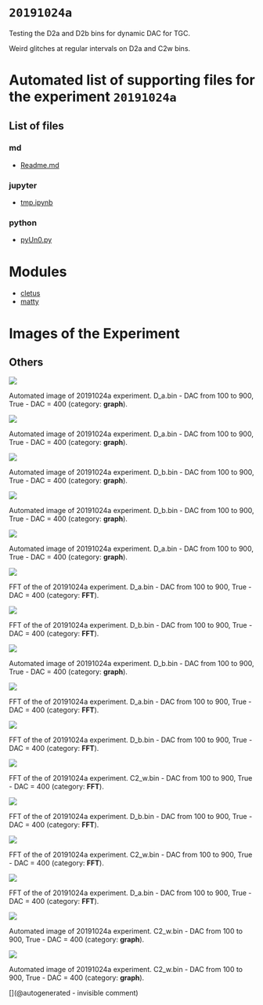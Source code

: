 # `20191024a`

Testing the D2a and D2b bins for dynamic DAC for TGC.

Weird glitches at regular intervals on D2a and C2w bins.



# Automated list of supporting files for the __experiment `20191024a`__

## List of files

### md

* [Readme.md](/matty/20191024a/Readme.md)


### jupyter

* [tmp.ipynb](/tmp.ipynb)


### python

* [pyUn0.py](/matty/20191024a/pyUn0.py)





# Modules

* [cletus](/retired/cletus/)
* [matty](/matty/)




# Images of the Experiment

## Others

![](/matty/20191024a/images/20191024a-5.jpg)

Automated image of 20191024a experiment. D_a.bin - DAC from 100 to 900, True - DAC = 400 (category: __graph__).

![](/matty/20191024a/images/20191024a-7.jpg)

Automated image of 20191024a experiment. D_a.bin - DAC from 100 to 900, True - DAC = 400 (category: __graph__).

![](/matty/20191024a/images/20191024a-1.jpg)

Automated image of 20191024a experiment. D_b.bin - DAC from 100 to 900, True - DAC = 400 (category: __graph__).

![](/matty/20191024a/images/20191024a-2.jpg)

Automated image of 20191024a experiment. D_b.bin - DAC from 100 to 900, True - DAC = 400 (category: __graph__).

![](/matty/20191024a/images/20191024a-4.jpg)

Automated image of 20191024a experiment. D_a.bin - DAC from 100 to 900, True - DAC = 400 (category: __graph__).

![](/matty/20191024a/images/20191024a-7-fft.jpg)

FFT of the of 20191024a experiment. D_a.bin - DAC from 100 to 900, True - DAC = 400 (category: __FFT__).

![](/matty/20191024a/images/20191024a-2-fft.jpg)

FFT of the of 20191024a experiment. D_b.bin - DAC from 100 to 900, True - DAC = 400 (category: __FFT__).

![](/matty/20191024a/images/20191024a-8.jpg)

Automated image of 20191024a experiment. D_b.bin - DAC from 100 to 900, True - DAC = 400 (category: __graph__).

![](/matty/20191024a/images/20191024a-5-fft.jpg)

FFT of the of 20191024a experiment. D_a.bin - DAC from 100 to 900, True - DAC = 400 (category: __FFT__).

![](/matty/20191024a/images/20191024a-8-fft.jpg)

FFT of the of 20191024a experiment. D_b.bin - DAC from 100 to 900, True - DAC = 400 (category: __FFT__).

![](/matty/20191024a/images/20191024a-3-fft.jpg)

FFT of the of 20191024a experiment. C2_w.bin - DAC from 100 to 900, True - DAC = 400 (category: __FFT__).

![](/matty/20191024a/images/20191024a-1-fft.jpg)

FFT of the of 20191024a experiment. D_b.bin - DAC from 100 to 900, True - DAC = 400 (category: __FFT__).

![](/matty/20191024a/images/20191024a-6-fft.jpg)

FFT of the of 20191024a experiment. C2_w.bin - DAC from 100 to 900, True - DAC = 400 (category: __FFT__).

![](/matty/20191024a/images/20191024a-4-fft.jpg)

FFT of the of 20191024a experiment. D_a.bin - DAC from 100 to 900, True - DAC = 400 (category: __FFT__).

![](/matty/20191024a/images/20191024a-3.jpg)

Automated image of 20191024a experiment. C2_w.bin - DAC from 100 to 900, True - DAC = 400 (category: __graph__).

![](/matty/20191024a/images/20191024a-6.jpg)

Automated image of 20191024a experiment. C2_w.bin - DAC from 100 to 900, True - DAC = 400 (category: __graph__).










[](@autogenerated - invisible comment)